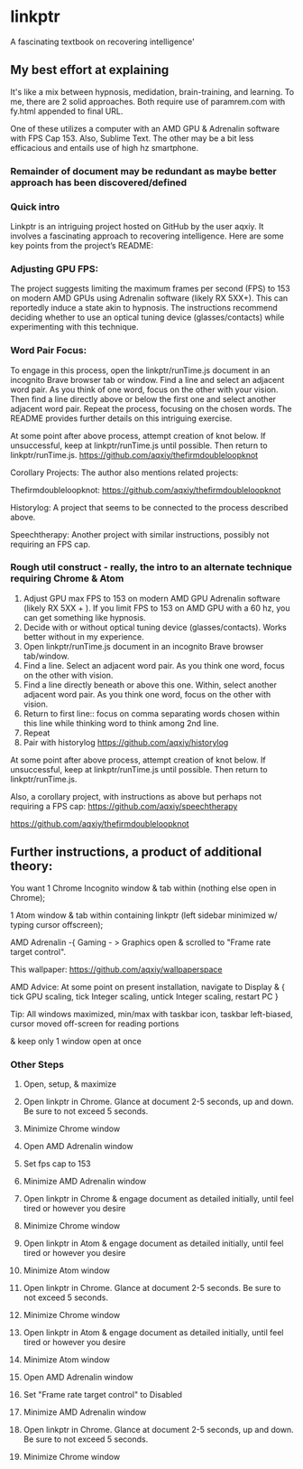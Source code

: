 # linkptr
A fascinating textbook on recovering intelligence'

## My best effort at explaining

It's like a mix between hypnosis, medidation, brain-training, and learning. To me, there are 2 solid approaches. Both require use of paramrem.com with fy.html appended to final URL. 

One of these utilizes a computer with an AMD GPU & Adrenalin software with FPS Cap 153. Also, Sublime Text. The other may be a bit less efficacious and entails use of high hz smartphone.

### Remainder of document may be redundant as maybe better approach has been discovered/defined


### Quick intro
Linkptr is an intriguing project hosted on GitHub by the user aqxiy. It involves a fascinating approach to recovering intelligence. Here are some key points from the project’s README:

### Adjusting GPU FPS:
The project suggests limiting the maximum frames per second (FPS) to 153 on modern AMD GPUs using Adrenalin software (likely RX 5XX+). This can reportedly induce a state akin to hypnosis. The instructions recommend deciding whether to use an optical tuning device (glasses/contacts) while experimenting with this technique.

### Word Pair Focus:
To engage in this process, open the linkptr/runTime.js document in an incognito Brave browser tab or window. Find a line and select an adjacent word pair. As you think of one word, focus on the other with your vision. Then find a line directly above or below the first one and select another adjacent word pair. Repeat the process, focusing on the chosen words. The README provides further details on this intriguing exercise.

At some point after above process, attempt creation of knot below. If unsuccessful, keep at linkptr/runTime.js until possible. Then return to linkptr/runTime.js.
https://github.com/aqxiy/thefirmdoubleloopknot


Corollary Projects: The author also mentions related projects:

Thefirmdoubleloopknot: https://github.com/aqxiy/thefirmdoubleloopknot

Historylog: A project that seems to be connected to the process described above.

Speechtherapy: Another project with similar instructions, possibly not requiring an FPS cap.



### Rough util construct - really, the intro to an alternate technique requiring Chrome & Atom 

1. Adjust GPU max FPS to 153 on modern AMD GPU Adrenalin software (likely RX 5XX + ). If you limit FPS to 153 on AMD GPU with a 60 hz, you can get something like hypnosis.
2. Decide with or without optical tuning device (glasses/contacts). Works better without in my experience.
3. Open linkptr/runTime.js document in an incognito Brave browser tab/window. 
4. Find a line. Select an adjacent word pair. As you think one word, focus on the other with vision.
5. Find a line directly beneath or above this one. Within, select another adjacent word pair. As you think one word, focus on the other with vision.
6. Return to first line:: focus on comma separating words chosen within this line while thinking word to think among 2nd line.
7. Repeat
8. Pair with historylog https://github.com/aqxiy/historylog

At some point after above process, attempt creation of knot below. If unsuccessful, keep at linkptr/runTime.js until possible. Then return to linkptr/runTime.js.

Also, a corollary project, with instructions as above but perhaps not requiring a FPS cap: https://github.com/aqxiy/speechtherapy

https://github.com/aqxiy/thefirmdoubleloopknot



## Further instructions, a product of additional theory:

You want 1 Chrome Incognito window & tab within (nothing else open in Chrome); 

1 Atom window & tab within containing linkptr (left sidebar minimized w/ typing cursor offscreen); 

AMD Adrenalin -{ Gaming - > Graphics open & scrolled to "Frame rate target control".

This wallpaper: https://github.com/aqxiy/wallpaperspace

AMD Advice: At some point on present installation, navigate to Display & { tick GPU scaling, tick Integer scaling, untick Integer scaling, restart PC }

Tip: All windows maximized, min/max with taskbar icon, taskbar left-biased, cursor moved off-screen for reading portions

& keep only 1 window open at once

### Other Steps

1. Open, setup, & maximize

2. Open linkptr in Chrome. Glance at document 2-5 seconds, up and down. Be sure to not exceed 5 seconds.

3. Minimize Chrome window

4. Open AMD Adrenalin window

5. Set fps cap to 153

6. Minimize AMD Adrenalin window

7. Open linkptr in Chrome & engage document as detailed initially, until feel tired or however you desire

8. Minimize Chrome window

9. Open linkptr in Atom & engage document as detailed initially, until feel tired or however you desire

10. Minimize Atom window

11. Open linkptr in Chrome. Glance at document 2-5 seconds. Be sure to not exceed 5 seconds.

12. Minimize Chrome window

13. Open linkptr in Atom & engage document as detailed initially, until feel tired or however you desire

14. Minimize Atom window

15. Open AMD Adrenalin window

16. Set "Frame rate target control" to Disabled

17. Minimize AMD Adrenalin window

18. Open linkptr in Chrome. Glance at document 2-5 seconds, up and down. Be sure to not exceed 5 seconds.

19. Minimize Chrome window


